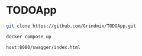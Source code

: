 # TODOApp

```bash 
git clone https://github.com/Grindmix/TODOApp.git
```

```bash
docker compose up
```

```bash
host:8080/swagger/index.html
```
